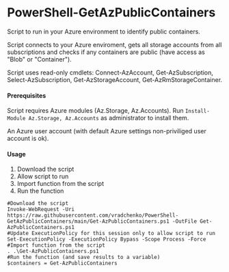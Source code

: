 # PowerShell-GetAzPublicContainers
Script to run in your Azure environment to identify public containers.

Script connects to your Azure enviroment, gets all storage accounts from all subscriptions and checks if any containers are public (have access as "Blob" or "Container").

Script uses read-only cmdlets: Connect-AzAccount, Get-AzSubscription, Select-AzSubscription, Get-AzStorageAccount, Get-AzRmStorageContainer.

#### Prerequisites
Script requires Azure modules (Az.Storage, Az.Accounts). Run `Install-Module Az.Storage, Az.Accounts` as administrator to install them.

An Azure user account (with default Azure settings non-priviliged user account is ok).

#### Usage
 1. Download the script
 2. Allow script to run
 3. Import function from the script
 4. Run the function
 
 ```
 #Download the script
 Invoke-WebRequest -Uri https://raw.githubusercontent.com/vradchenko/PowerShell-GetAzPublicContainers/main/Get-AzPublicContainers.ps1 -OutFile Get-AzPublicContainers.ps1
 #Update ExecutionPolicy for this session only to allow script to run
 Set-ExecutionPolicy -ExecutionPolicy Bypass -Scope Process -Force
 #Import function from the script
 . .\Get-AzPublicContainers.ps1
 #Run the function (and save results to a variable)
 $containers = Get-AzPublicContainers
 ```
